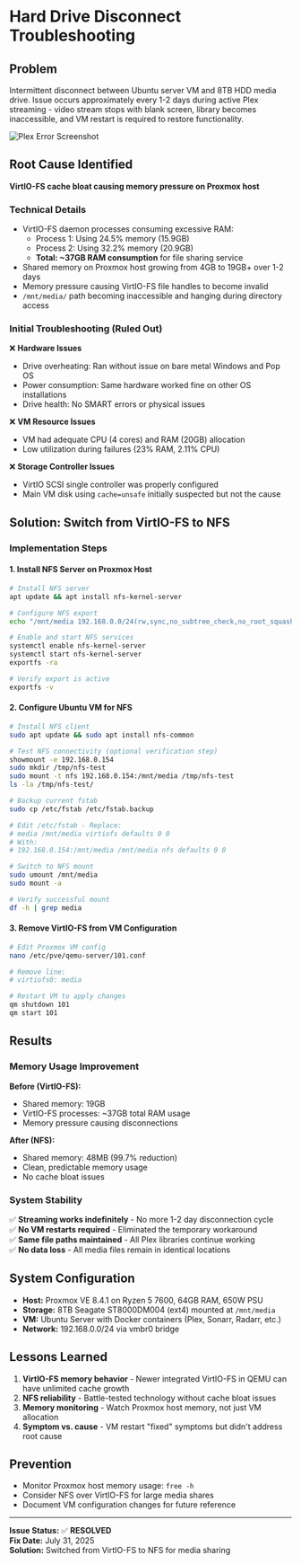# Hard Drive Disconnect Troubleshooting

## Problem
Intermittent disconnect between Ubuntu server VM and 8TB HDD media drive. Issue occurs approximately every 1-2 days during active Plex streaming - video stream stops with blank screen, library becomes inaccessible, and VM restart is required to restore functionality.

![Plex Error Screenshot](IMG_9474.jpeg)

## Root Cause Identified
**VirtIO-FS cache bloat causing memory pressure on Proxmox host**

### Technical Details
- VirtIO-FS daemon processes consuming excessive RAM:
  - Process 1: Using 24.5% memory (15.9GB) 
  - Process 2: Using 32.2% memory (20.9GB)
  - **Total: ~37GB RAM consumption** for file sharing service
- Shared memory on Proxmox host growing from 4GB to 19GB+ over 1-2 days
- Memory pressure causing VirtIO-FS file handles to become invalid
- `/mnt/media/` path becoming inaccessible and hanging during directory access

### Initial Troubleshooting (Ruled Out)
❌ **Hardware Issues**
- Drive overheating: Ran without issue on bare metal Windows and Pop OS
- Power consumption: Same hardware worked fine on other OS installations
- Drive health: No SMART errors or physical issues

❌ **VM Resource Issues** 
- VM had adequate CPU (4 cores) and RAM (20GB) allocation
- Low utilization during failures (23% RAM, 2.11% CPU)

❌ **Storage Controller Issues**
- VirtIO SCSI single controller was properly configured
- Main VM disk using `cache=unsafe` initially suspected but not the cause

## Solution: Switch from VirtIO-FS to NFS

### Implementation Steps

#### 1. Install NFS Server on Proxmox Host
```bash
# Install NFS server
apt update && apt install nfs-kernel-server

# Configure NFS export
echo "/mnt/media 192.168.0.0/24(rw,sync,no_subtree_check,no_root_squash)" >> /etc/exports

# Enable and start NFS services
systemctl enable nfs-kernel-server
systemctl start nfs-kernel-server
exportfs -ra

# Verify export is active
exportfs -v
```

#### 2. Configure Ubuntu VM for NFS
```bash
# Install NFS client
sudo apt update && sudo apt install nfs-common

# Test NFS connectivity (optional verification step)
showmount -e 192.168.0.154
sudo mkdir /tmp/nfs-test
sudo mount -t nfs 192.168.0.154:/mnt/media /tmp/nfs-test
ls -la /tmp/nfs-test/

# Backup current fstab
sudo cp /etc/fstab /etc/fstab.backup

# Edit /etc/fstab - Replace:
# media /mnt/media virtiofs defaults 0 0
# With:
# 192.168.0.154:/mnt/media /mnt/media nfs defaults 0 0

# Switch to NFS mount
sudo umount /mnt/media
sudo mount -a

# Verify successful mount
df -h | grep media
```

#### 3. Remove VirtIO-FS from VM Configuration
```bash
# Edit Proxmox VM config
nano /etc/pve/qemu-server/101.conf

# Remove line:
# virtiofs0: media

# Restart VM to apply changes
qm shutdown 101
qm start 101
```

## Results

### Memory Usage Improvement
**Before (VirtIO-FS):**
- Shared memory: 19GB
- VirtIO-FS processes: ~37GB total RAM usage
- Memory pressure causing disconnections

**After (NFS):**
- Shared memory: 48MB (99.7% reduction)
- Clean, predictable memory usage
- No cache bloat issues

### System Stability
✅ **Streaming works indefinitely** - No more 1-2 day disconnection cycle  
✅ **No VM restarts required** - Eliminated the temporary workaround  
✅ **Same file paths maintained** - All Plex libraries continue working  
✅ **No data loss** - All media files remain in identical locations  

## System Configuration
- **Host:** Proxmox VE 8.4.1 on Ryzen 5 7600, 64GB RAM, 650W PSU
- **Storage:** 8TB Seagate ST8000DM004 (ext4) mounted at `/mnt/media`
- **VM:** Ubuntu Server with Docker containers (Plex, Sonarr, Radarr, etc.)
- **Network:** 192.168.0.0/24 via vmbr0 bridge

## Lessons Learned
1. **VirtIO-FS memory behavior** - Newer integrated VirtIO-FS in QEMU can have unlimited cache growth
2. **NFS reliability** - Battle-tested technology without cache bloat issues  
3. **Memory monitoring** - Watch Proxmox host memory, not just VM allocation
4. **Symptom vs. cause** - VM restart "fixed" symptoms but didn't address root cause

## Prevention
- Monitor Proxmox host memory usage: `free -h`
- Consider NFS over VirtIO-FS for large media shares
- Document VM configuration changes for future reference

---
**Issue Status:** ✅ **RESOLVED**  
**Fix Date:** July 31, 2025  
**Solution:** Switched from VirtIO-FS to NFS for media sharing
